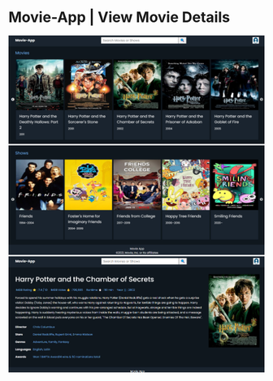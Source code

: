 # Movie-App | View Movie Details

![appScreenshot1](https://github.com/ANANDSYADAV/Movie-App/blob/main/public/Screenshot%201.png)
![appScreenshot2](https://github.com/ANANDSYADAV/Movie-App/blob/main/public/Screenshot%203.png)
![appScreenshot3](https://github.com/ANANDSYADAV/Movie-App/blob/main/public/Screenshot%202.png)